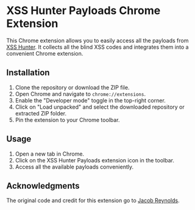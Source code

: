 # XSS Hunter Payloads Chrome Extension

This Chrome extension allows you to easily access all the payloads from [XSS Hunter](https://bxsshunter.com/). It collects all the blind XSS codes and integrates them into a convenient Chrome extension.

## Installation

1. Clone the repository or download the ZIP file.
2. Open Chrome and navigate to `chrome://extensions`.
3. Enable the "Developer mode" toggle in the top-right corner.
4. Click on "Load unpacked" and select the downloaded repository or extracted ZIP folder.
5. Pin the extension to your Chrome toolbar.

## Usage

1. Open a new tab in Chrome.
2. Click on the XSS Hunter Payloads extension icon in the toolbar.
3. Access all the available payloads conveniently.

## Acknowledgments

The original code and credit for this extension go to [Jacob Reynolds](https://github.com/JacobReynolds/xssHunterExtension).
